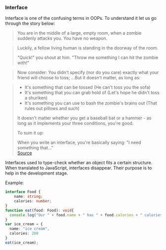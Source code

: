### Interface

Interface is one of the confusing terms in OOPs. To understand it let us go through the story below:

> You are in the middle of a large, empty room, when a zombie suddenly attacks you.
You have no weapon.

> Luckily, a fellow living human is standing in the doorway of the room.
>
>"Quick!" you shout at him. "Throw me something I can hit the zombie with!"

>Now consider:
> You didn't specify (nor do you care) exactly what your friend will choose to toss;
> ...But it doesn't matter, as long as:

> * It's something that can be tossed (He can't toss you the sofa)
> * It's something that you can grab hold of (Let's hope he didn't toss a shuriken)
> * It's something you can use to bash the zombie's brains out (That rules out pillows and such)
> 
> It doesn't matter whether you get a baseball bat or a hammer -
> as long as it implements your three conditions, you're good.
> 
> To sum it up:
> 
> When you write an interface, you're basically saying: "I need something that..."  
> [Source](http://stackoverflow.com/a/14244705/2545270)

Interfaces used to type-check whether an object fits a certain structure. When translated to JavaScript, interfaces disappear. Their purpose is to help in the development stage.

Example:

```ts
interface Food {
    name: string;
    calories: number;
}
function eat(food: Food): void{
  console.log("Our " + food.name + " has " + food.calories + " calories.");
}
var ice_cream = {
  name: "ice cream", 
  calories: 200
}
eat(ice_cream);
```
